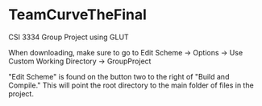 # TeamCurveTheFinal
CSI 3334 Group Project using GLUT

When downloading, make sure to go to Edit Scheme -> Options -> Use Custom Working Directory -> GroupProject


"Edit Scheme" is found on the button two to the right of "Build and Compile."
This will point the root directory to the main folder of files in the project.
